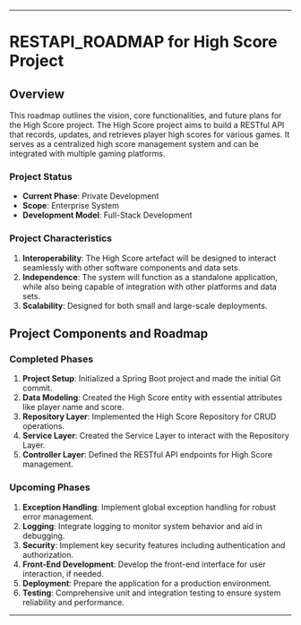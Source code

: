

---

# RESTAPI_ROADMAP for High Score Project

## Overview

This roadmap outlines the vision, core functionalities, and future plans for the High Score project. The High Score project aims to build a RESTful API that records, updates, and retrieves player high scores for various games. It serves as a centralized high score management system and can be integrated with multiple gaming platforms.

### Project Status

- **Current Phase**: Private Development
- **Scope**: Enterprise System
- **Development Model**: Full-Stack Development

### Project Characteristics

1. **Interoperability**: The High Score artefact will be designed to interact seamlessly with other software components and data sets.
2. **Independence**: The system will function as a standalone application, while also being capable of integration with other platforms and data sets.
3. **Scalability**: Designed for both small and large-scale deployments.

## Project Components and Roadmap

### Completed Phases

1. **Project Setup**: Initialized a Spring Boot project and made the initial Git commit.
2. **Data Modeling**: Created the High Score entity with essential attributes like player name and score.
3. **Repository Layer**: Implemented the High Score Repository for CRUD operations.
4. **Service Layer**: Created the Service Layer to interact with the Repository Layer.
5. **Controller Layer**: Defined the RESTful API endpoints for High Score management.

### Upcoming Phases

1. **Exception Handling**: Implement global exception handling for robust error management.
2. **Logging**: Integrate logging to monitor system behavior and aid in debugging.
3. **Security**: Implement key security features including authentication and authorization.
4. **Front-End Development**: Develop the front-end interface for user interaction, if needed.
5. **Deployment**: Prepare the application for a production environment.
6. **Testing**: Comprehensive unit and integration testing to ensure system reliability and performance.

---

